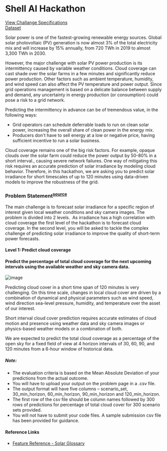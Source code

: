 # Shell AI Hackathon

[View Challange Specifications](https://www.hackerearth.com/challenges/competitive/shell-ai-hackathon-2021/)  
[Dataset](https://he-public-data.s3.ap-southeast-1.amazonaws.com/shell_dataset.zip)

Solar power is one of the fastest-growing renewable energy sources. Global solar photovoltaic (PV) generation is now almost 3% of the total electricity mix and will increase by 15% annually, from 720 TWh in 2019 to almost 3,300 TWh in 2030.  

However, the major challenge with solar PV power production is its intermittency caused by variable weather conditions. Cloud coverage can cast shade over the solar farms in a few minutes and significantly reduce power production. Other factors such as ambient temperature, humidity, and wind speed can also affect the PV temperature and power output. Since grid operations management is based on a delicate balance between supply and demand, any uncertainty in energy production (or consumption) could pose a risk to a grid network.  

Predicting the intermittency in advance can be of tremendous value, in the following ways:  
- Grid operators can schedule deferrable loads to run on clean solar power, increasing the overall share of clean power in the energy mix.
- Producers don't have to sell energy at a low or negative price, having sufficient incentive to run a solar business.  

Cloud coverage remains one of the big risk factors. For example, opaque clouds over the solar farm could reduce the power output by 50-80% in a short interval., causing severe network failures. One way of mitigating this risk requires an accurate prediction of solar irradiance by modeling cloud behavior. Therefore, in this hackathon, we are asking you to predict solar irradiance for short timescales of up to 120 minutes using data-driven models to improve the robustness of the grid.  

### Problem Statement<sup><a href="https://www.hackerearth.com/challenges/competitive/shell-ai-hackathon-2021/machine-learning/ai-solar-power-prediction-2/">source</a></sup>
The main challenge is to forecast solar irradiance for a specific region of interest given local weather conditions and sky camera images. The problem is divided into 2 levels.&nbsp; As irradiance has a high correlation with cloud coverage the first level of the hackathon is to forecast cloud coverage. In the second level, you will be asked to tackle the complex challenge of predicting solar irradiance to improve the quality of short-term power forecasts.  

#### Level 1:  Predict cloud coverage  
#### Predict the percentage of total cloud coverage for the next upcoming intervals using the available weather and sky camera data.

![image](https://user-images.githubusercontent.com/32392924/137149765-f429108e-aaf5-4820-bdc3-9b7499b32c7a.png)

Predicting cloud cover in a short time span of 120 minutes is very challenging. On this time scale, changes in local cloud cover are driven by a combination of dynamical and physical parameters such as wind speed, wind direction sea-level pressure, humidity, and temperature over the asset of our interest.  

Short interval cloud cover prediction requires accurate estimates of cloud motion and presence using weather data and sky camera images or physics-based&nbsp;weather models or a combination of both.  

We are expected to predict the total cloud coverage as a percentage of the open sky for a fixed field of view at 4 horizon intervals of 30, 60, 90, and 120 minutes from a 6-hour window of historical data.


##### Note:
- The evaluation criteria is based on the Mean Absolute Deviation of your predictions from the actual outcome.
- You will have to upload your output on the problem page in a .csv file.
- The output format will have five columns – scenario_set, 30_min_horizon, 60_min_horizon, 90_min_horizon and 120_min_horizon.  
- The first row of the csv file should be column names followed by 300 rows of predictions for percentage of total cloud cover for 300 scenario sets provided.  
- You will not have to submit your code files. A sample submission csv file has been provided for guidance.  

#### Reference Links
- [Feature Reference - Solar Glossary](https://www.nrel.gov/grid/solar-resource/solar-glossary.html)

